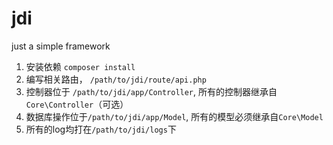# jdi
just a simple framework

1. 安装依赖 ```composer install```
2. 编写相关路由， `/path/to/jdi/route/api.php`
3. 控制器位于 `/path/to/jdi/app/Controller`, 所有的控制器继承自`Core\Controller`（可选）
4. 数据库操作位于`/path/to/jdi/app/Model`, 所有的模型必须继承自`Core\Model`
5. 所有的log均打在`/path/to/jdi/logs`下
